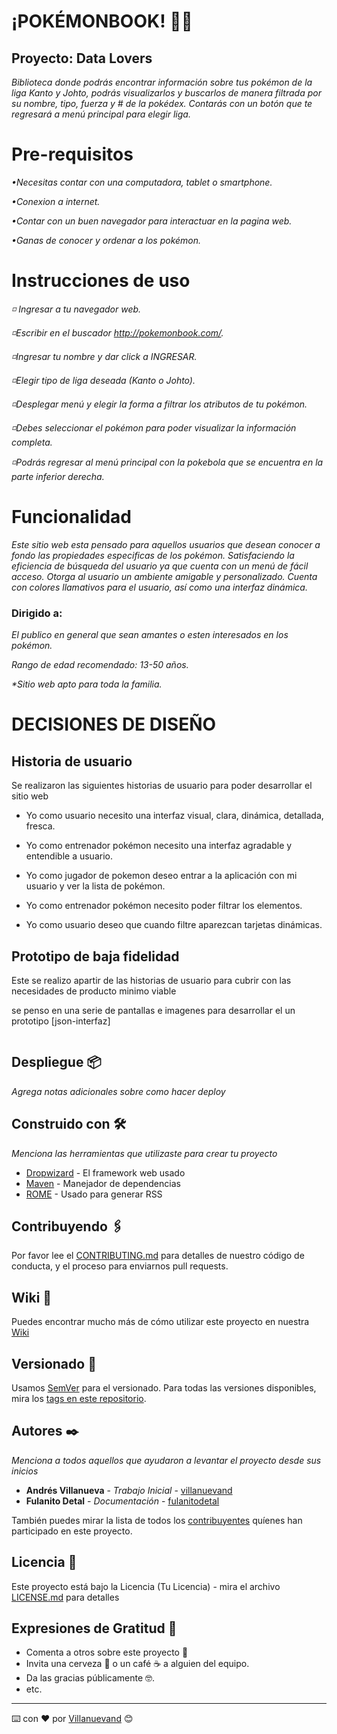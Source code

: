 # ¡POKÉMONBOOK! 👾🔴
## Proyecto: Data Lovers 


_Biblioteca donde podrás encontrar información sobre tus pokémon de la liga Kanto y Johto, podrás visualizarlos y buscarlos de manera filtrada por su nombre, tipo, fuerza y # de la pokédex.
Contarás con un botón que te regresará a menú principal para elegir liga._


# Pre-requisitos 

_•Necesitas contar con una computadora, tablet o smartphone._

_•Conexion a internet._

_•Contar con un buen navegador para interactuar en la pagina web._

_•Ganas de conocer y ordenar a los pokémon._

# Instrucciones de uso 
_◽ Ingresar a tu navegador web._

_◽Escribir en el buscador http://pokemonbook.com/._
 
_◽Ingresar tu nombre y dar click a INGRESAR._

_◽Elegir tipo de liga deseada (Kanto o Johto)._

_◽Desplegar menú y elegir la forma a filtrar los atributos de tu pokémon._

_◽Debes seleccionar el pokémon para poder visualizar la información completa._

_◽Podrás regresar al menú principal con la pokebola que se encuentra en la parte inferior derecha._


# Funcionalidad 

_Este sitio web esta pensado para aquellos usuarios que desean conocer a fondo las propiedades especificas de los pokémon._
_Satisfaciendo la eficiencia de búsqueda del usuario ya que cuenta con un menú de fácil acceso._
_Otorga al usuario un ambiente amigable y personalizado._
_Cuenta con colores llamativos para el usuario, así como una interfaz dinámica._

### Dirigido a:
_El publico en general que sean amantes o esten interesados en los pokémon._

_Rango de edad recomendado: 13-50 años._

_*Sitio web apto para toda la familia._


# DECISIONES DE DISEÑO 
## Historia de usuario
Se realizaron las siguientes historias de usuario para poder desarrollar el sitio web

* Yo como usuario necesito una interfaz visual, clara, dinámica, detallada, fresca.

* Yo como entrenador pokémon necesito una interfaz agradable y entendible a usuario.

* Yo como jugador de pokemon deseo entrar a la aplicación con mi usuario y ver la lista de pokémon.

* Yo como entrenador pokémon necesito poder filtrar los elementos.

* Yo como usuario deseo que cuando filtre aparezcan tarjetas dinámicas.

## Prototipo de baja fidelidad
Este se realizo apartir de las historias de usuario para cubrir con las necesidades de producto minimo viable

se penso en una serie de pantallas e imagenes para desarrollar el un prototipo 
[json-interfaz]
```

```

## Despliegue 📦

_Agrega notas adicionales sobre como hacer deploy_

## Construido con 🛠️

_Menciona las herramientas que utilizaste para crear tu proyecto_

* [Dropwizard](http://www.dropwizard.io/1.0.2/docs/) - El framework web usado
* [Maven](https://maven.apache.org/) - Manejador de dependencias
* [ROME](https://rometools.github.io/rome/) - Usado para generar RSS

## Contribuyendo 🖇️

Por favor lee el [CONTRIBUTING.md](https://gist.github.com/villanuevand/xxxxxx) para detalles de nuestro código de conducta, y el proceso para enviarnos pull requests.

## Wiki 📖

Puedes encontrar mucho más de cómo utilizar este proyecto en nuestra [Wiki](https://github.com/tu/proyecto/wiki)

## Versionado 📌

Usamos [SemVer](http://semver.org/) para el versionado. Para todas las versiones disponibles, mira los [tags en este repositorio](https://github.com/tu/proyecto/tags).

## Autores ✒️

_Menciona a todos aquellos que ayudaron a levantar el proyecto desde sus inicios_

* **Andrés Villanueva** - *Trabajo Inicial* - [villanuevand](https://github.com/villanuevand)
* **Fulanito Detal** - *Documentación* - [fulanitodetal](#fulanito-de-tal)

También puedes mirar la lista de todos los [contribuyentes](https://github.com/your/project/contributors) quíenes han participado en este proyecto. 

## Licencia 📄

Este proyecto está bajo la Licencia (Tu Licencia) - mira el archivo [LICENSE.md](LICENSE.md) para detalles

## Expresiones de Gratitud 🎁

* Comenta a otros sobre este proyecto 📢
* Invita una cerveza 🍺 o un café ☕ a alguien del equipo. 
* Da las gracias públicamente 🤓.
* etc.



---
⌨️ con ❤️ por [Villanuevand](https://github.com/Villanuevand) 😊